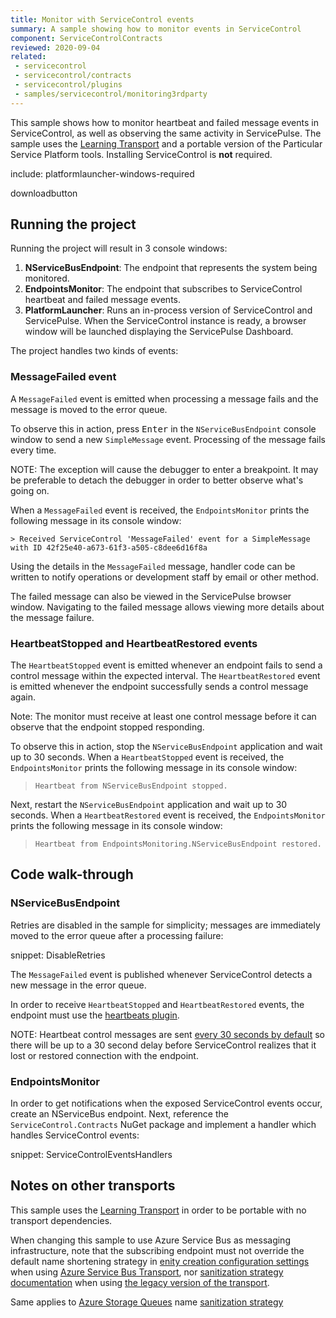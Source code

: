 ```yaml
---
title: Monitor with ServiceControl events
summary: A sample showing how to monitor events in ServiceControl
component: ServiceControlContracts
reviewed: 2020-09-04
related:
 - servicecontrol
 - servicecontrol/contracts
 - servicecontrol/plugins
 - samples/servicecontrol/monitoring3rdparty
---
```


This sample shows how to monitor heartbeat and failed message events in ServiceControl, as well as observing the same activity in ServicePulse. The sample uses the [Learning Transport](/transports/learning/) and a portable version of the Particular Service Platform tools. Installing ServiceControl is **not** required.

include: platformlauncher-windows-required

downloadbutton


## Running the project

Running the project will result in 3 console windows:

1. **NServiceBusEndpoint**: The endpoint that represents the system being monitored.
1. **EndpointsMonitor**: The endpoint that subscribes to ServiceControl heartbeat and failed message events.
1. **PlatformLauncher**: Runs an in-process version of ServiceControl and ServicePulse. When the ServiceControl instance is ready, a browser window will be launched displaying the ServicePulse Dashboard.

The project handles two kinds of events:

### MessageFailed event

A `MessageFailed` event is emitted when processing a message fails and the message is moved to the error queue.

To observe this in action, press <kbd>Enter</kbd> in the `NServiceBusEndpoint` console window to send a new `SimpleMessage` event. Processing of the message fails every time.

NOTE: The exception will cause the debugger to enter a breakpoint. It may be preferable to detach the debugger in order to better observe what's going on.

When a `MessageFailed` event is received, the `EndpointsMonitor` prints the following message in its console window: 

```
> Received ServiceControl 'MessageFailed' event for a SimpleMessage with ID 42f25e40-a673-61f3-a505-c8dee6d16f8a
```

Using the details in the `MessageFailed` message, handler code can be written to notify operations or development staff by email or other method.

The failed message can also be viewed in the ServicePulse browser window. Navigating to the failed message allows viewing more details about the message failure.


### HeartbeatStopped and HeartbeatRestored events

The `HeartbeatStopped` event is emitted whenever an endpoint fails to send a control message within the expected interval. The `HeartbeatRestored` event is emitted whenever the endpoint successfully sends a control message again. 

Note: The monitor must receive at least one control message before it can observe that the endpoint stopped responding.

To observe this in action, stop the `NServiceBusEndpoint` application and wait up to 30 seconds. When a `HeartbeatStopped` event is received, the `EndpointsMonitor` prints the following message in its console window:

> `Heartbeat from NServiceBusEndpoint stopped.`

Next, restart the `NServiceBusEndpoint` application and wait up to 30 seconds. When a `HeartbeatRestored` event is received, the `EndpointsMonitor` prints the following message in its console window:

> `Heartbeat from EndpointsMonitoring.NServiceBusEndpoint restored.`


## Code walk-through 


### NServiceBusEndpoint

Retries are disabled in the sample for simplicity; messages are immediately moved to the error queue after a processing failure:

snippet: DisableRetries

The `MessageFailed` event is published whenever ServiceControl detects a new message in the error queue.

In order to receive `HeartbeatStopped` and `HeartbeatRestored` events, the endpoint must use the [heartbeats plugin](/monitoring/heartbeats).

NOTE: Heartbeat control messages are sent [every 30 seconds by default](/monitoring/heartbeats/legacy#configuration-time-to-live-ttl) so there will be up to a 30 second delay before ServiceControl realizes that it lost or restored connection with the endpoint.


### EndpointsMonitor

In order to get notifications when the exposed ServiceControl events occur, create an NServiceBus endpoint. Next, reference the `ServiceControl.Contracts` NuGet package and implement a handler which handles ServiceControl events:

snippet: ServiceControlEventsHandlers


## Notes on other transports

This sample uses the [Learning Transport](/transports/learning/) in order to be portable with no transport dependencies.

When changing this sample to use Azure Service Bus as messaging infrastructure, note that the subscribing endpoint must not override the default name shortening strategy in [enity creation configuration settings](/transports/azure-service-bus/configuration.md#entity-creation) when using [Azure Service Bus Transport](/transports/azure-service-bus/), nor [sanitization strategy documentation](/transports/azure-service-bus/legacy/sanitization.md) when using [the legacy version of the transport](/transports/azure-service-bus/legacy/). 

Same applies to [Azure Storage Queues](/transports/azure-storage-queues) name [sanitization strategy](/transports/azure-storage-queues/sanitization.md#backward-compatibility-with-versions-7-and-below)
